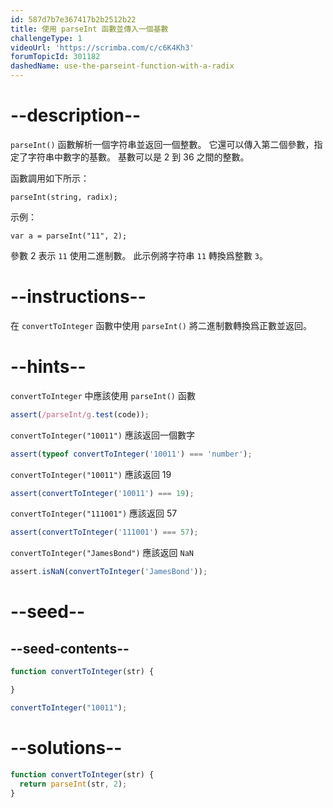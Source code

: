 ```yaml
---
id: 587d7b7e367417b2b2512b22
title: 使用 parseInt 函數並傳入一個基數
challengeType: 1
videoUrl: 'https://scrimba.com/c/c6K4Kh3'
forumTopicId: 301182
dashedName: use-the-parseint-function-with-a-radix
---
```


# --description--

`parseInt()` 函數解析一個字符串並返回一個整數。 它還可以傳入第二個參數，指定了字符串中數字的基數。 基數可以是 2 到 36 之間的整數。

函數調用如下所示：

`parseInt(string, radix);`

示例：

`var a = parseInt("11", 2);`

參數 2 表示 `11` 使用二進制數。 此示例將字符串 `11` 轉換爲整數 `3`。

# --instructions--

在 `convertToInteger` 函數中使用 `parseInt()` 將二進制數轉換爲正數並返回。

# --hints--

`convertToInteger` 中應該使用 `parseInt()` 函數

```js
assert(/parseInt/g.test(code));
```

`convertToInteger("10011")` 應該返回一個數字

```js
assert(typeof convertToInteger('10011') === 'number');
```

`convertToInteger("10011")` 應該返回 19

```js
assert(convertToInteger('10011') === 19);
```

`convertToInteger("111001")` 應該返回 57

```js
assert(convertToInteger('111001') === 57);
```

`convertToInteger("JamesBond")` 應該返回 `NaN`

```js
assert.isNaN(convertToInteger('JamesBond'));
```

# --seed--

## --seed-contents--

```js
function convertToInteger(str) {

}

convertToInteger("10011");
```

# --solutions--

```js
function convertToInteger(str) {
  return parseInt(str, 2);
}
```
